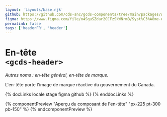 ```yaml
---
layout: 'layouts/base.njk'
github: https://github.com/cds-snc/gcds-components/tree/main/packages/web/src/components/gcds-header
figma: https://www.figma.com/file/o4SguSZdar2CCFzSkWNrmB/Syst%C3%A8me-de-design-GC?type=design&node-id=114-2305&mode=design&t=1DaL24vHpjRRfHHm-0
permalink: false
tags: ['headerFR', 'header']
---
```


# En-tête <br>`<gcds-header>`

_Autres noms : en-tête général, en-tête de marque._

L'en-tête porte l'image de marque réactive du gouvernement du Canada.

{% docLinks locale stage figma github %}
{% enddocLinks %}

{% componentPreview "Aperçu du composant de l'en-tête" "px-225 pt-300 pb-150" %}
<gcds-header lang-href="#" skip-to-href="#">
</gcds-header>
{% endcomponentPreview %}
